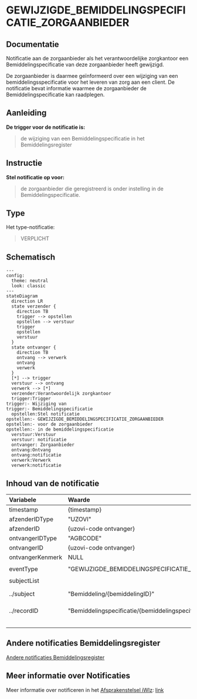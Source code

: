 # GEWIJZIGDE_BEMIDDELINGSPECIFICATIE_ZORGAANBIEDER

## Documentatie

Notificatie aan de zorgaanbieder als het verantwoordelijke zorgkantoor een Bemiddelingspecificatie van deze zorgaanbieder heeft gewijzigd. 

De zorgaanbieder is daarmee geïnformeerd over een wijziging van een bemiddelingsspecificatie voor het leveren van zorg aan een client. De notificatie bevat informatie waarmee de zorgaanbieder de Bemiddelingspecificatie kan raadplegen.

## Aanleiding
**De trigger voor de notificatie is:** 

> de wijziging van een Bemiddelingspecificatie in het Bemiddelingsregister

## Instructie
**Stel notificatie op voor:** 
> de zorgaanbieder die geregistreerd is onder instelling in de Bemiddelingspecificatie.

## Type
Het type-notificatie: 
> VERPLICHT

## Schematisch

```mermaid
---
config:
  theme: neutral
  look: classic
---
stateDiagram
  direction LR
  state verzender {
    direction TB
    trigger --> opstellen
    opstellen --> verstuur
    trigger
    opstellen
    verstuur
  }
  state ontvanger {
    direction TB
    ontvang --> verwerk
    ontvang
    verwerk
  }
  [*] --> trigger
  verstuur --> ontvang
  verwerk --> [*]
  verzender:Verantwoordelijk zorgkantoor
  trigger:Trigger
trigger:- Wijziging van
trigger:- Bemiddelingspecificatie
  opstellen:Stel notificatie
opstellen:- GEWIJZIGDE_BEMIDDELINGSPECIFICATIE_ZORGAANBIEDER
opstellen:- voor de zorgaanbieder
opstellen:- in de bemiddelingspecificatie
  verstuur:Verstuur 
  verstuur: notificatie
  ontvanger: Zorgaanbieder
  ontvang:Ontvang 
  ontvang:notificatie
  verwerk:Verwerk 
  verwerk:notificatie

```


## Inhoud van de notificatie

| Variabele | Waarde | Voorbeeld | 
| :-- | :-- | :-- |
| timestamp | {timestamp} | ```"timestamp": "2024-07-02T00:00:00Z"``` | 
| afzenderIDType | "UZOVI" | ```"afzenderIDType": "UZOVI"``` |
| afzenderID | {uzovi-code ontvanger} | ```"afzenderID": "5050"``` |
| ontvangerIDType | "AGBCODE" | ```"ontvangerIDType": "AGBCODE"``` |
| ontvangerID | {uzovi-code ontvanger} | ```"ontvangerID": "12345678"``` |
| ontvangerKenmerk | NULL | |
| eventType | "GEWIJZIGDE_BEMIDDELINGSPECIFICATIE_ZORGAANBIEDER" | ```"eventType": "GEWIJZIGDE_BEMIDDELINGSPECIFICATIE_ZORGAANBIEDER"``` |
| subjectList |  | ```"subjectList": [{```|
| ../subject | "Bemiddeling/{bemiddelingID}" | "subject": "Bemiddeling/ef88ce35-58fa-4e6d-ac7a-6e298dd211d6"|
| ../recordID | "Bemiddelingspecificatie/{bemiddelingspecificatieID}" | "recordID": "Bemiddelingspecificatie/ef88ce35-58fa-4e6d-ac7a-6e298dd211d6" |
| | | ```}]``` | 



## Andere notificaties Bemiddelingsregister
[Andere notificaties Bemiddelingsregister](README.md)

## Meer informatie over Notificaties

Meer informatie over notificeren in het [Afsprakenstelsel iWlz](https://wlz.atlassian.net/wiki/x/5AlgAQ?atlOrigin=eyJpIjoiNzMyN2E3MjM3YjQwNGQ4MmFkZDgwNWY0ZmE0MDIzMGEiLCJwIjoiYyJ9): [link](https://wlz.atlassian.net/wiki/x/5AlgAQ?atlOrigin=eyJpIjoiNzMyN2E3MjM3YjQwNGQ4MmFkZDgwNWY0ZmE0MDIzMGEiLCJwIjoiYyJ9)

